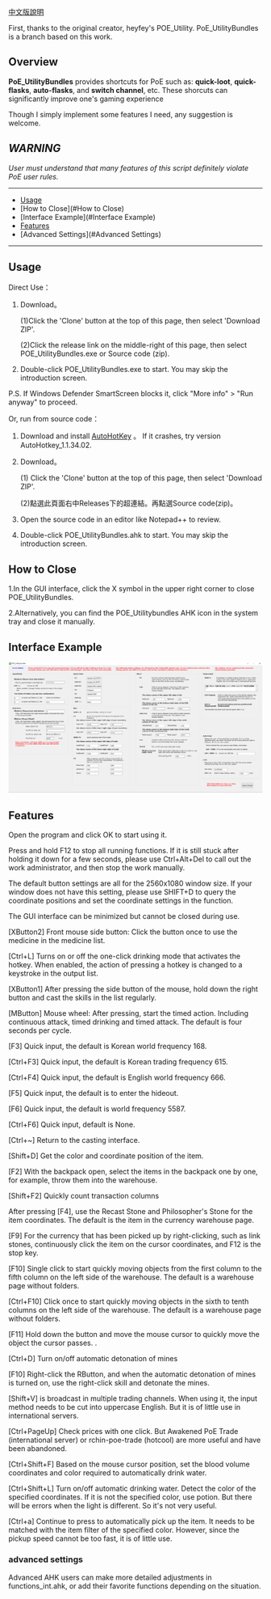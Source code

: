 [中文版說明](https://github.com/bamd5alifes7/POE_UtilityBundles/blob/master/README.md)


First, thanks to the original creator, heyfey's POE_Utility. PoE_UtilityBundles is a branch based on this work.


## Overview

**PoE_UtilityBundles** provides shortcuts for PoE such as: **quick-loot**, **quick-flasks**, **auto-flasks**, and **switch channel**, etc. These shorcuts can significantly improve one's gaming experience

Though I simply implement some features I need, any suggestion is welcome.

## *WARNING* 

*User must understand that many features of this script definitely violate PoE user rules.*

---

* [Usage](#Usage)
* [How to Close](#How to Close)
* [Interface Example](#Interface Example)
* [Features](#Features)
* [Advanced Settings](#Advanced Settings)

---

## Usage

Direct Use：

1. Download。
   
   (1)Click the 'Clone' button at the top of this page, then select 'Download ZIP'.
   
   (2)Click the release link on the middle-right of this page, then select POE_UtilityBundles.exe or Source code (zip).

2. Double-click POE_UtilityBundles.exe to start. You may skip the introduction screen.

P.S. If Windows Defender SmartScreen blocks it, click "More info" > "Run anyway" to proceed.

Or, run from source code：

1. Download and install [AutoHotKey](https://www.autohotkey.com/) 。 If it crashes, try version AutoHotkey_1.1.34.02.

2. Download。
   
   (1) Click the 'Clone' button at the top of this page, then select 'Download ZIP'.
   
   (2)點選此頁面右中Releases下的超連結。再點選Source code(zip)。

3. Open the source code in an editor like Notepad++ to review.
   
4. Double-click POE_UtilityBundles.ahk to start. You may skip the introduction screen.


## How to Close


1.In the GUI interface, click the X symbol in the upper right corner to close POE_UtilityBundles.

2.Alternatively, you can find the POE_Utilitybundles AHK icon in the system tray and close it manually.

## Interface Example


![image](https://github.com/bamd5alifes7/POE_UtilityBundles/blob/master/demo/%E4%BB%8B%E9%9D%A2.png)


## Features

Open the program and click OK to start using it.

Press and hold F12 to stop all running functions. If it is still stuck after holding it down for a few seconds, please use Ctrl+Alt+Del to call out the work administrator, and then stop the work manually.

The default button settings are all for the 2560x1080 window size. If your window does not have this setting, please use SHIFT+D to query the coordinate positions and set the coordinate settings in the function.

The GUI interface can be minimized but cannot be closed during use.

[XButton2] Front mouse side button: Click the button once to use the medicine in the medicine list.

[Ctrl+L] Turns on or off the one-click drinking mode that activates the hotkey. When enabled, the action of pressing a hotkey is changed to a keystroke in the output list.

[XButton1] After pressing the side button of the mouse, hold down the right button and cast the skills in the list regularly.

[MButton] Mouse wheel: After pressing, start the timed action. Including continuous attack, timed drinking and timed attack. The default is four seconds per cycle.

[F3] Quick input, the default is Korean world frequency 168.

[Ctrl+F3] Quick input, the default is Korean trading frequency 615.

[Ctrl+F4] Quick input, the default is English world frequency 666.

[F5] Quick input, the default is to enter the hideout.

[F6] Quick input, the default is world frequency 5587.

[Ctrl+F6] Quick input, default is None.

[Ctrl+~] Return to the casting interface.

[Shift+D] Get the color and coordinate position of the item.

[F2] With the backpack open, select the items in the backpack one by one, for example, throw them into the warehouse.

[Shift+F2] Quickly count transaction columns

After pressing [F4], use the Recast Stone and Philosopher's Stone for the item coordinates. The default is the item in the currency warehouse page.

[F9] For the currency that has been picked up by right-clicking, such as link stones, continuously click the item on the cursor coordinates, and F12 is the stop key.

[F10] Single click to start quickly moving objects from the first column to the fifth column on the left side of the warehouse. The default is a warehouse page without folders.

[Ctrl+F10] Click once to start quickly moving objects in the sixth to tenth columns on the left side of the warehouse. The default is a warehouse page without folders.

[F11] Hold down the button and move the mouse cursor to quickly move the object the cursor passes. .

[Ctrl+D] Turn on/off automatic detonation of mines

[F10] Right-click the RButton, and when the automatic detonation of mines is turned on, use the right-click skill and detonate the mines.

[Shift+V] is broadcast in multiple trading channels. When using it, the input method needs to be cut into uppercase English. But it is of little use in international servers.

[Ctrl+PageUp] Check prices with one click. But Awakened PoE Trade (international server) or rchin-poe-trade (hotcool) are more useful and have been abandoned.

[Ctrl+Shift+F] Based on the mouse cursor position, set the blood volume coordinates and color required to automatically drink water.

[Ctrl+Shift+L] Turn on/off automatic drinking water. Detect the color of the specified coordinates. If it is not the specified color, use potion. But there will be errors when the light is different. So it's not very useful.

[Ctrl+a] Continue to press to automatically pick up the item. It needs to be matched with the item filter of the specified color. However, since the pickup speed cannot be too fast, it is of little use.


### advanced settings

Advanced AHK users can make more detailed adjustments in functions_int.ahk, or add their favorite functions depending on the situation.

